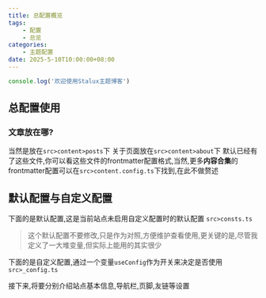 ```yaml
---
title: 总配置概览
tags:
    - 配置
    - 总览
categories:
    - 主题配置
date: 2025-5-10T10:00:00+08:00
---
```

```ts
console.log('欢迎使用Stalux主题博客')
```
## 总配置使用

### 文章放在哪?

当然是放在`src>content>posts`下
关于页面放在`src>content>about`下
默认已经有了这些文件,你可以看这些文件的frontmatter配置格式,当然,更多**内容合集**的frontmatter配置可以在`src>content.config.ts`下找到,在此不做赘述

## 默认配置与自定义配置

下面的是默认配置,这是当前站点未启用自定义配置时的默认配置
`src>consts.ts`
> 这个默认配置不要修改,只是作为对照,方便维护查看使用,更关键的是,尽管我定义了一大堆变量,但实际上能用的其实很少

下面的是自定义配置,通过一个变量`useConfig`作为开关来决定是否使用
`src>_config.ts`

接下来,将要分别介绍站点基本信息,导航栏,页脚,友链等设置



